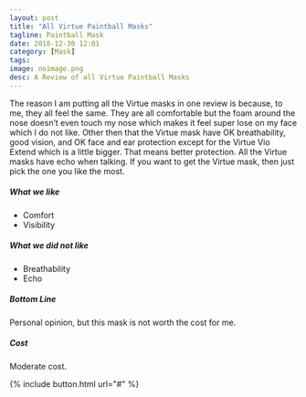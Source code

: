 ```yaml
---
layout: post
title: "All Virtue Paintball Masks"
tagline: Paintball Mask
date: 2018-12-30 12:01
category: [Mask]
tags:
image: noimage.png
desc: A Review of all Virtue Paintball Masks
---
```

The reason I am putting all the Virtue masks in one review is because, to me, they all feel the same. They are all comfortable but the foam around the nose doesn’t even touch my nose which makes it feel super lose on my face which I do not like. Other then that the Virtue mask have OK breathability, good vision, and OK face and ear protection except for the Virtue Vio Extend which is a little bigger. That means better protection. All the Virtue masks have echo when talking. If you want to get the Virtue mask, then just pick the one you like the most. 

##### What we like

* Comfort
* Visibility
 
##### What we did not like

* Breathability
* Echo

##### Bottom Line

Personal opinion, but this mask is not worth the cost for me.

##### Cost

Moderate cost.

{% include button.html url="#" %}

[aws]: # "Link to product at Amazon"